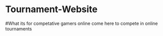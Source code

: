 # Tournament-Website

#What its for 
competative gamers online come here to compete in online tournaments

